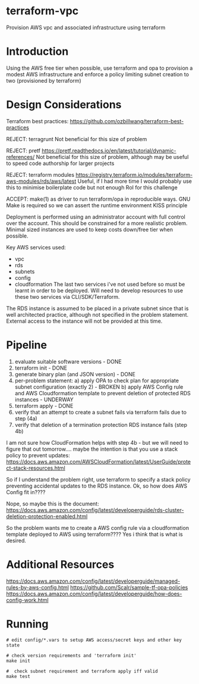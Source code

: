 # terraform-vpc
Provision AWS vpc and associated infrastructure using terraform

Introduction
============

Using the AWS free tier when possible, use terraform and opa to provision a modest AWS infrastructure
and enforce a policy limiting subnet creation to two (provisioned by terraform)

Design Considerations
=====================

Terraform best practices: https://github.com/ozbillwang/terraform-best-practices

REJECT: terragrunt
Not beneficial for this size of problem

REJECT: pretf https://pretf.readthedocs.io/en/latest/tutorial/dynamic-references/
Not beneficial for this size of problem, although may be useful to speed code authorship for larger projects

REJECT: terraform modules https://registry.terraform.io/modules/terraform-aws-modules/rds/aws/latest
Useful, if I had more time I would probably use this to minimise boilerplate code but not enough RoI for this challenge

ACCEPT: make(1) as driver to run terraform/opa in reproducible ways. GNU Make is required so we can assert the runtime environment
KISS principle

Deployment is performed using an administrator account with full control over the account. This should be constrained
for a more realistic problem. Minimal sized instances are used to keep costs down/free tier when possible.

Key AWS services used:
 - vpc
 - rds
 - subnets
 - config
 - cloudformation
The last two services i've not used before so must be learnt in order to be deployed. Will need to develop resources to use
these two services via CLI/SDK/Terraform.

The RDS instance is assumed to be placed in a private subnet since that is well architected practice, although not specified in the problem statement. External access to the instance will not be provided at this time.

Pipeline
========

 1. evaluate suitable software versions - DONE
 2. terraform init - DONE
 3. generate binary plan (and JSON version) - DONE
 4. per-problem statement:
       a) apply OPA to check plan for appropriate subnet configuration (exactly 2) - BROKEN
       b) apply AWS Config rule and AWS Cloudformation template to prevent deletion of protected RDS instances - UNDERWAY
 5. terraform apply - DONE
 6. verify that an attempt to create a subnet fails via terraform fails due to step (4a)
 7. verify that deletion of a termination protection RDS instance fails (step 4b)

I am not sure how CloudFormation helps with step 4b - but we will need to figure that out tomorrow.... maybe the intention is that
you use a stack policy to prevent updates:
https://docs.aws.amazon.com/AWSCloudFormation/latest/UserGuide/protect-stack-resources.html

So if I understand the problem right, use terraform to specify a stack policy preventing accidental updates to the RDS instance. Ok,
so how does AWS Config fit in????

Nope, so maybe this is the document:
https://docs.aws.amazon.com/config/latest/developerguide/rds-cluster-deletion-protection-enabled.html

So the problem wants me to create a AWS config rule via a cloudformation template deployed to AWS using terraform???? Yes i think that is what is desired.


Additional Resources
====================

https://docs.aws.amazon.com/config/latest/developerguide/managed-rules-by-aws-config.html
https://github.com/Scalr/sample-tf-opa-policies
https://docs.aws.amazon.com/config/latest/developerguide/how-does-config-work.html


Running
=======

~~~~
# edit config/*.vars to setup AWS access/secret keys and other key state

# check version requirements and 'terraform init'
make init

#  check subnet requirement and terraform apply iff valid
make test
~~~~
